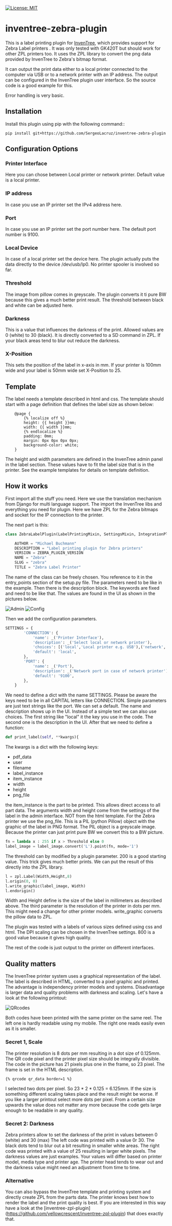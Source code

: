 [![License: MIT](https://img.shields.io/badge/License-MIT-yellow.svg)](https://opensource.org/licenses/MIT)


# inventree-zebra-plugin

This is a label printing plugin for [InvenTree](https://inventree.org), which provides support for Zebra Label printers .
It was only tested with  GK420T but should work for other ZPL printers too. It uses the ZPL library to
convert the png data provided by InvenTree to Zebra's bitmap format. 

It can output the print data either to a local printer connected to the computer via USB or to a network printer
with an IP address. The output can be configured in the InvenTree plugin user interface. So the source code is 
a good example for this. 

Error handling is very basic. 

## Installation

Install this plugin using pip with the following command::

```
pip install git+https://github.com/SergeoLacruz/inventree-zebra-plugin
```
 
## Configuration Options
### Printer Interface
Here you can chose between Local printer or network printer. Default value is a local printer.

### IP address
In case you use an IP printer set the IPv4 address here.

### Port 
In case you use an IP printer set the port number here. The default port number is 9100.

### Local Device
In case of a local printer set the device here. The plugin actually puts the data directly to the
device /dev/usb/lp0. No printer spooler is involved so far. 

### Threshold 
The image from pillow comes in greyscale. The plugin converts it ti pure BW because this gives a much 
better print result. The threshold between black and white can be adjusted here.

### Darkness 
This is a value that influences the darkness of the print. Allowed values are 0 (white) to 30 (black).
It is directly converted to a SD command in ZPL. If your black areas tend to blur out reduce the 
darkness.

### X-Position 
This sets the position of the label in x-axis in mm. If your printer is 100mm wide and your label
is 50mm wide set X-Position to 25.

## Template
The label needs a template described in html and css. The template should start with a page definition
that defines the label size as shown below: 

```
    @page {
        {% localize off %}
        height: {{ height }}mm;
        width: {{ width }}mm;
        {% endlocalize %}
        padding: 0mm;
        margin: 0px 0px 0px 0px;
        background-color: white;
    }
```

The height and width parameters are defined in the InvenTree admin panel in the label section. These values
have to fit the label size that is in the printer. See the example templates for details on template definition.

## How it works
First import all the stuff you need. Here we use the translation mechanism from Django for multi language support.
The import the InvenTree libs and everything you need for plugin. Here we have ZPL for the Zebra bitmaps and socket
for the IP connection to the printer. 

The next part is this:

```python
class ZebraLabelPlugin(LabelPrintingMixin, SettingsMixin, IntegrationPluginBase):

    AUTHOR = "Michael Buchmann"
    DESCRIPTION = "Label printing plugin for Zebra printers"
    VERSION = ZEBRA_PLUGIN_VERSION
    NAME = "Zebra"
    SLUG = "zebra"
    TITLE = "Zebra Label Printer"
```

The name of the class can be freely chosen. You reference to it in the entry_points section of the setup.py file.
The parameters need to be like in the example. Then there is the description block. The keywords are fixed and 
need to be like that. The values are found in the UI as shown in the pictures below.

![Admin](https://github.com/SergeoLacruz/inventree-zebra-plugin/blob/master/pictures/plugin_admin.png)
![Config](https://github.com/SergeoLacruz/inventree-zebra-plugin/blob/master/pictures/plugin.png)


Then we add the configuration parameters.
```python
SETTINGS = {
        'CONNECTION': {
            'name': _('Printer Interface'),
            'description': _('Select local or network printer'),
            'choices': [('local','Local printer e.g. USB'),('network','Network printer with IP address')],
            'default': 'local',
        },
        'PORT': {
            'name': _('Port'),
            'description': _('Network port in case of network printer'),
            'default': '9100',
        },
    }

```

We need to define a dict with the name SETTINGS. Please be aware the keys need to be in all CAPITAL letters like CONNECTION.
Simple parameters are just text strings like the port. We can set a default. The name and description shows up in the UI. 
Instead of a simple text we can also use choices. The first string like "local" it the key you use in the code. The second
one is the description in the UI. 
After that we need to define a function:

```python
def print_label(self, **kwargs){
```

The kwargs is a dict with the following keys:

- pdf_data
- user
- filename
- label_instance
- item_instance
- width
- height
- png_file

the item_instance is the part to be printed. This allows direct access to all part data. The arguments width and height 
come from the settings of the label in the admin interface. NOT from the html template. 
For the Zebra printer we use the png_file. This is a PIL (python Pillow) object with the graphic of the label in PNG format. 
The PIL object is a greyscale image. Because the printer can just print pure BW we convert this to a BW picture. 

```python
fn = lambda x : 255 if x > Threshold else 0
label_image = label_image.convert('L').point(fn, mode='1')
```

The threshold can by modified by a plugin parameter. 200 is a good starting value.  This trick gives much better prints. 
We can put the result of this directly into the ZPL library. 

```python
l = zpl.Label(Width,Height,8)
l.origin(0, 0)
l.write_graphic(label_image, Width)
l.endorigin()
```

Width and Height define is the size of the label in millimeters as described above. The third parameter is the resolution of the printer in
dots per mm. This might need a change for other printer models. write_graphic converts the pillow data to ZPL. 

The plugin was tested with a labels of various sizes defined using css and html. The DPI scaling
can be chosen in the InvenTree settings. 800 is a good value because it gives high quality.

The rest of the code is just output to the printer on different interfaces.

## Quality matters 
The InvenTree printer system uses a graphical representation of the label. The label is described
in HTML, converted to a pixel graphic and printed. The advantage is independency  printer
models and systems. Disadvantage is larger data and quality problems with darkness and scaling.
Let's have a look at the following printout:

![QRcodes](https://github.com/SergeoLacruz/inventree-zebra-plugin/blob/master/pictures/qr.png)

Both codes have been printed with the same printer on the same reel. The left one is 
hardly readable using my mobile. The right one reads easily even as it is smaller. 

### Secret 1, Scale
The printer resolution is 8 dots per mm resulting in a dot size of 0.125mm. The QR code pixel 
and the printer pixel size should be integrally divisible. The code in the picture has 21
pixels plus one in the frame, so 23 pixel. The frame is set in the HTML description. 

```
{% qrcode qr_data border=1 %}
```

I selected two dots per pixel. So 23 * 2 * 0.125 = 6.125mm. If the size is something different
scaling takes place and the result might be worse. If you like a larger printout select more 
dots per pixel. From a certain size upwards the value does not matter any more because the code
gets large enough to be readable in any quality. 

### Secret 2: Darkness
Zebra printers allow to set the darkness of the print in values between 0 (white) and 30 (max)
The left code was printed with a value 0r 30. The black dots tend to blur out a bit resulting
in smaller white areas. The right code was printed with a value of 25 resulting in larger white
pixels.  The darkness values are just examples. Your values will differ based on printer model,
media type and printer age. The printer head tends to wear out and the darkness value might
need an adjustment from time to time. 

### Alternative
You can also bypass the InvenTree template and printing system and directly create ZPL from 
the parts data. The printer knows best how to render the label and the print quality is best.
If you are interested in this way have a look at the [inventree-zpl-plugin] (https://github.com/yellowcrescent/inventree-zpl-plugin) 
that does exactly that. 
